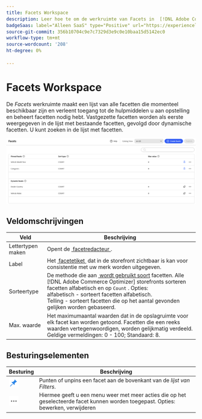 ```yaml
---
title: Facets Workspace
description: Leer hoe te om de werkruimte van Facets in  [!DNL Adobe Commerce Optimizer] te gebruiken.
badgeSaas: label="Alleen SaaS" type="Positive" url="https://experienceleague.adobe.com/nl/docs/commerce/user-guides/product-solutions" tooltip="Alleen van toepassing op Adobe Commerce as a Cloud Service- en Adobe Commerce Optimizer-projecten (door Adobe beheerde SaaS-infrastructuur)."
source-git-commit: 356b10704c9e7c7329d3e9c0e10baa15d5142ec0
workflow-type: tm+mt
source-wordcount: '208'
ht-degree: 0%

---
```


# Facets Workspace

De *Facets* werkruimte maakt een lijst van alle facetten die momenteel beschikbaar zijn en verleent toegang tot de hulpmiddelen u aan opstelling en beheert facetten nodig hebt. Vastgezette facetten worden als eerste weergegeven in de lijst met bestaande facetten, gevolgd door dynamische facetten. U kunt zoeken in de lijst met facetten.

![&#x200B; Facet Workspace &#x200B;](../../assets/facet-workspace.png)

## Veldomschrijvingen

| Veld | Beschrijving |
|--- |--- |
| Lettertypen maken | Opent de [&#x200B; facetredacteur &#x200B;](add.md). |
| Label | Het [&#x200B; facetetiket &#x200B;](type.md#facet-labels) dat in de storefront zichtbaar is kan voor consistentie met uw merk worden uitgegeven. |
| Sorteertype | De methode die aan [&#x200B; wordt gebruikt soort &#x200B;](type.md#sort-type) facetten. Alle [!DNL Adobe Commerce Optimizer] storefronts sorteren facetten alfabetisch en op `Count` . Opties:<br /> alfabetisch - sorteert facetten alfabetisch.<br /> Telling - sorteert facetten die op het aantal gevonden gelijken worden gebaseerd. |
| Max. waarde | Het maximumaantal waarden dat in de opslagruimte voor elk facet kan worden getoond. Facetten die een reeks waarden vertegenwoordigen, worden gelijkmatig verdeeld. Geldige vermeldingen: 0 - 100; Standaard: 8. |

## Besturingselementen

| Besturing | Beschrijving |
|--- |--- |
| ![&#x200B; Vastzetten selecteur &#x200B;](../../assets/btn-pin-blue.png) | Punten of unpins een facet aan de bovenkant van de *lijst van Filters*. |
| ![&#x200B; Meer selecteur &#x200B;](../../assets/btn-more.png) | Hiermee geeft u een menu weer met meer acties die op het geselecteerde facet kunnen worden toegepast. Opties: bewerken, verwijderen |
